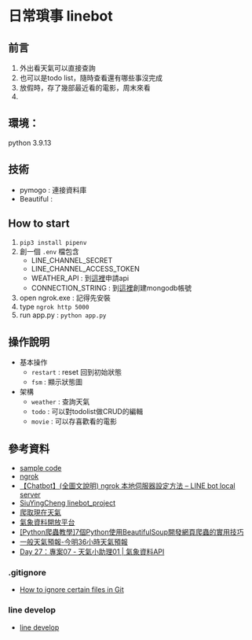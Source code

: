 # 日常瑣事 linebot

## 前言
1. 外出看天氣可以直接查詢
2. 也可以是todo list，隨時查看還有哪些事沒完成
3. 放假時，存了幾部最近看的電影，周末來看
4. 

## 環境：
python 3.9.13

## 技術
- pymogo : 連接資料庫
- Beautiful : 

## How to start
1. `pip3 install pipenv`
2. 創一個 `.env` 檔包含
    - LINE_CHANNEL_SECRET
    - LINE_CHANNEL_ACCESS_TOKEN
    - WEATHER_API : 到[這裡](https://opendata.cwb.gov.tw/index)申請api
    - CONNECTION_STRING : 到[這裡](https://www.mongodb.com/cloud/atlas/lp/try4?utm_source=google&utm_campaign=search_gs_pl_evergreen_atlas_core_prosp-brand_gic-null_apac-tw_ps-all_desktop_eng_lead&utm_term=mongodb&utm_medium=cpc_paid_search&utm_ad=e&utm_ad_campaign_id=12212624371&adgroup=115749712503&gclid=CjwKCAiAhqCdBhB0EiwAH8M_GqHmbl1XW6yHgbzP4VmuBLvUhBQH6yFpdqSkwjKZ6l1pbos3pBctjRoCxngQAvD_BwE)創建mongodb帳號
3. open ngrok.exe : 記得先安裝
4. type `ngrok http 5000`
5. run app.py : `python app.py`

## 操作說明
- 基本操作  
    - `restart` : reset 回到初始狀態
    - `fsm` : 顯示狀態圖
- 架構
    - `weather` : 查詢天氣
    - `todo` : 可以對todolist做CRUD的編輯
    - `movie` : 可以存喜歡看的電影


## 參考資料
- [sample code](https://github.com/NCKU-CCS/TOC-Project-2020/blob/master/app.py)
-  [ngrok](https://dashboard.ngrok.com/login)
-  [【Chatbot】(全圖文說明) ngrok 本地伺服器設定方法 – LINE bot local server](https://www.wongwonggoods.com/python/python_chatbot/linebot-local-server-ngork/)
-  [SiuYingCheng linebot_project](https://github.com/SiuYingCheng/linebot_project)
-  [爬取現在天氣](https://steam.oxxostudio.tw/category/python/spider/current-weather.html)
-  [氣象資料開放平台](https://opendata.cwb.gov.tw/index)
-  [[Python爬蟲教學]7個Python使用BeautifulSoup開發網頁爬蟲的實用技巧](https://www.learncodewithmike.com/2020/02/python-beautifulsoup-web-scraper.html)
-  [一般天氣預報-今明36小時天氣預報](https://opendata.cwb.gov.tw/dataset/forecast/F-C0032-001)
-  [Day 27：專案07 - 天氣小助理01 | 氣象資料API](https://ithelp.ithome.com.tw/articles/10276375)
### .gitignore
-  [How to ignore certain files in Git](https://stackoverflow.com/questions/4308610/how-to-ignore-certain-files-in-git)
### line develop
-  [line develop](https://account.line.biz/login?redirectUri=https%3A%2F%2Fdevelopers.line.biz%2Fconsole%2Fchannel%2F1657725664)



